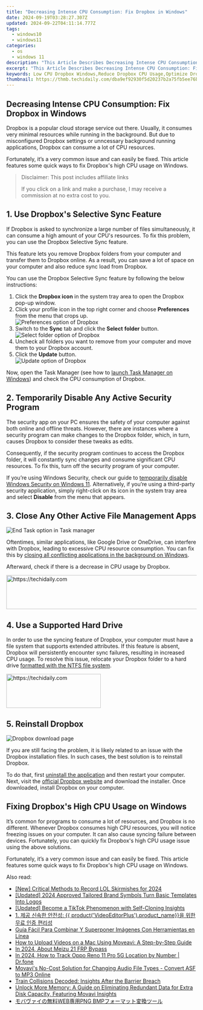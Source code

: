```yaml
---
title: "Decreasing Intense CPU Consumption: Fix Dropbox in Windows"
date: 2024-09-19T03:28:27.307Z
updated: 2024-09-22T04:11:14.777Z
tags:
  - windows10
  - windows11
categories:
  - os
  - windows 11
description: "This Article Describes Decreasing Intense CPU Consumption: Fix Dropbox in Windows"
excerpt: "This Article Describes Decreasing Intense CPU Consumption: Fix Dropbox in Windows"
keywords: Low CPU Dropbox Windows,Reduce Dropbox CPU Usage,Optimize Dropbox Performance,Improve Windows Dropbox Speed,Slash Dropbox Energy Use,Cut Down Dropbox Load,Efficient Dropbox Run
thumbnail: https://thmb.techidaily.com/dba9ef92930f5d20237b2a75fb5ee76b8bab75f866f82161cefcc63f630df758.jpg
---
```


## Decreasing Intense CPU Consumption: Fix Dropbox in Windows

 Dropbox is a popular cloud storage service out there. Usually, it consumes very minimal resources while running in the background. But due to misconfigured Dropbox settings or unncessary background running applications, Dropbox can consume a lot of CPU resources.

 Fortunately, it’s a very common issue and can easily be fixed. This article features some quick ways to fix Dropbox's high CPU usage on Windows.

>  Disclaimer: This post includes affiliate links
>
>  If you click on a link and make a purchase, I may receive a commission at no extra cost to you.
>

## 1\. Use Dropbox's Selective Sync Feature

 If Dropbox is asked to synchronize a large number of files simultaneously, it can consume a high amount of your CPU's resources. To fix this problem, you can use the Dropbox Selective Sync feature.

 This feature lets you remove Dropbox folders from your computer and transfer them to Dropbox online. As a result, you can save a lot of space on your computer and also reduce sync load from Dropbox.

 You can use the Dropbox Selective Sync feature by following the below instructions:

1. Click the **Dropbox icon** in the system tray area to open the Dropbox pop-up window.
2. Click your profile icon in the top right corner and choose **Preferences** from the menu that crops up.  
![Preferences option of Dropbox](https://static1.makeuseofimages.com/wordpress/wp-content/uploads/2023/07/preferences.jpg)
3. Switch to the **Sync** tab and click the **Select** **folder** button.  
![Select folder option of Dropbox](https://static1.makeuseofimages.com/wordpress/wp-content/uploads/2023/07/select-folder.jpg)
4. Uncheck all folders you want to remove from your computer and move them to your Dropbox account.
5. Click the **Update** button.  
![Update option of Dropbox](https://static1.makeuseofimages.com/wordpress/wp-content/uploads/2023/07/update-option.jpg)

 Now, open the Task Manager (see how to [launch Task Manager on Windows](https://www.makeuseof.com/ways-to-open-task-manager-windows-10/)) and check the CPU consumption of Dropbox.

## 2\. Temporarily Disable Any Active Security Program

 The security app on your PC ensures the safety of your computer against both online and offline threats. However, there are instances where a security program can make changes to the Dropbox folder, which, in turn, causes Dropbox to consider these tweaks as edits.

 Consequently, if the security program continues to access the Dropbox folder, it will constantly sync changes and consume significant CPU resources. To fix this, turn off the security program of your computer.

 If you’re using Windows Security, check our guide to [temporarily disable Windows Security on Windows 11](https://www.makeuseof.com/temporarily-disable-windows-security-windows-11/). Alternatively, if you’re using a third-party security application, simply right-click on its icon in the system tray area and select **Disable** from the menu that appears.

## 3\. Close Any Other Active File Management Apps

![End Task option in Task manager](https://static1.makeuseofimages.com/wordpress/wp-content/uploads/2023/07/end-task.jpg)

 Oftentimes, similar applications, like Google Drive or OneDrive, can interfere with Dropbox, leading to excessive CPU resource consumption. You can fix this by [closing all conflicting applications in the background on Windows](https://www.makeuseof.com/windows-11-disable-background-apps/).

 Afterward, check if there is a decrease in CPU usage by Dropbox.

<!-- affiliate ads begin -->
<a href="https://appsumo.8odi.net/c/5597632/2123735/7443" target="_top" id="2123735">
  <img src="//a.impactradius-go.com/display-ad/7443-2123735" border="0" alt="https://techidaily.com" width="600" height="90"/>
</a>
<img height="0" width="0" src="https://appsumo.8odi.net/i/5597632/2123735/7443" style="position:absolute;visibility:hidden;" border="0" />
<!-- affiliate ads end -->

## 4\. Use a Supported Hard Drive

 In order to use the syncing feature of Dropbox, your computer must have a file system that supports extended attributes. If this feature is absent, Dropbox will persistently encounter sync failures, resulting in increased CPU usage. To resolve this issue, relocate your Dropbox folder to a hard drive [formatted with the NTFS file system](https://www.makeuseof.com/windows-11-format-usb-drive-ntfs/).

<!-- affiliate ads begin -->
<a href="https://bluettius.sjv.io/c/5597632/2139107/17108" target="_top" id="2139107">
  <img src="//a.impactradius-go.com/display-ad/17108-2139107" border="0" alt="https://techidaily.com" width="250" height="90"/>
</a>
<img height="0" width="0" src="https://bluettius.sjv.io/i/5597632/2139107/17108" style="position:absolute;visibility:hidden;" border="0" />
<!-- affiliate ads end -->

## 5\. Reinstall Dropbox

![Dropbox download page](https://static1.makeuseofimages.com/wordpress/wp-content/uploads/2023/07/dropbox.jpg)

 If you are still facing the problem, it is likely related to an issue with the Dropbox installation files. In such cases, the best solution is to reinstall Dropbox.

 To do that, first [uninstall the application](https://www.makeuseof.com/tag/how-to-uninstall-programs-on-windows-10/) and then restart your computer. Next, visit the [official Dropbox website](https://www.dropbox.com/desktop) and download the installer. Once downloaded, install Dropbox on your computer.

## Fixing Dropbox's High CPU Usage on Windows

 It’s common for programs to consume a lot of resources, and Dropbox is no different. Whenever Dropbox consumes high CPU resources, you will notice freezing issues on your computer. It can also cause syncing failure between devices. Fortunately, you can quickly fix Dropbox's high CPU usage issue using the above solutions.

 Fortunately, it’s a very common issue and can easily be fixed. This article features some quick ways to fix Dropbox's high CPU usage on Windows.

<span class="atpl-alsoreadstyle">Also read:</span>
<div><ul>
<li><a href="https://remote-screen-capture.techidaily.com/new-critical-methods-to-record-lol-skirmishes-for-2024/"><u>[New] Critical Methods to Record LOL Skirmishes for 2024</u></a></li>
<li><a href="https://vp-tips.techidaily.com/updated-2024-approved-tailored-brand-symbols-turn-basic-templates-into-logos/"><u>[Updated] 2024 Approved Tailored Brand Symbols Turn Basic Templates Into Logos</u></a></li>
<li><a href="https://tiktok-video-recordings.techidaily.com/updated-become-a-tiktok-phenomenon-with-self-cloning-insights/"><u>[Updated] Become a TikTok Phenomenon with Self-Cloning Insights</u></a></li>
<li><a href="https://win11-tips.techidaily.com/1-productvideoeditorplusproductname/"><u>1. 제공 신속한 안전성: {{ product('VideoEditorPlus').product_name}}을 위한 무료 인증 편리성</u></a></li>
<li><a href="https://win11-tips.techidaily.com/guia-facil-para-combinar-y-superponer-imagenes-con-herramientas-en-linea/"><u>Guía Fácil Para Combinar Y Superponer Imágenes Con Herramientas en Línea</u></a></li>
<li><a href="https://technical-tips.techidaily.com/how-to-upload-videos-on-a-mac-using-moveavi-a-step-by-step-guide/"><u>How to Upload Videos on a Mac Using Moveavi: A Step-by-Step Guide</u></a></li>
<li><a href="https://android-frp.techidaily.com/in-2024-about-meizu-21-frp-bypass-by-drfone-android/"><u>In 2024, About Meizu 21 FRP Bypass</u></a></li>
<li><a href="https://android-location-track.techidaily.com/in-2024-how-to-track-oppo-reno-11-pro-5g-location-by-number-drfone-by-drfone-virtual-android/"><u>In 2024, How to Track Oppo Reno 11 Pro 5G Location by Number | Dr.fone</u></a></li>
<li><a href="https://win11-tips.techidaily.com/movavis-no-cost-solution-for-changing-audio-file-types-convert-asf-to-mp3-online/"><u>Movavi's No-Cost Solution for Changing Audio File Types - Convert ASF to MP3 Online</u></a></li>
<li><a href="https://win-solutions.techidaily.com/train-collisions-decoded-insights-after-the-barrier-breach/"><u>Train Collisions Decoded: Insights After the Barrier Breach</u></a></li>
<li><a href="https://win11-tips.techidaily.com/unlock-more-memory-a-guide-on-eliminating-redundant-data-for-extra-disk-capacity-featuring-movavi-insights/"><u>Unlock More Memory: A Guide on Eliminating Redundant Data for Extra Disk Capacity, Featuring Movavi Insights</u></a></li>
<li><a href="https://win11-tips.techidaily.com/webpng-bmp/"><u>モバヴァイの無料WEB専用PNG BMPフォーマット変換ツール</u></a></li>
</ul></div>

<ins class="adsbygoogle"
      style="display:block"
      data-ad-client="ca-pub-7571918770474297"
      data-ad-slot="8358498916"
      data-ad-format="auto"
      data-full-width-responsive="true"></ins>
    